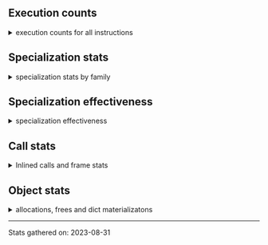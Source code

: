 ## Execution counts

<details>
<summary> execution counts for all instructions </summary>

|Name | Base Count | Head Count | Change | 
|---|---:|---:|---:|
| UNPACK_SEQUENCE_TWO_TUPLE | 4,800 | 934,738,087 | 19473610.1% |
| STORE_ATTR_INSTANCE_VALUE | 1,540 | 2,298,840 | 149175.3% |
| SET_ADD | 7,187,445 | 8,015,665,196 | 111423.2% |
| <183> | 216,643 | 238,538,020 | 110006.5% |
| KW_NAMES | 66,360 | 53,543,251 | 80586.0% |
| RESUME_QUICK | 7,376,675 | 4,136,025,206 | 55969.0% |
| DICT_UPDATE | 8,496,948 | 1,356,177,260 | 15860.8% |
| POP_JUMP_BACKWARD_IF_FALSE | 65,763,173 | 9,846,966,555 | 14873.4% |
| FORMAT_VALUE | 2,272,920 | 118,336,672 | 5106.4% |
| PRECALL_PYFUNC | 843,672,269 | 28,324,718,401 | 3257.3% |
| PRECALL_NO_KW_TYPE_1 | 347,158,660 | 9,779,739,380 | 2717.1% |
| DELETE_DEREF | 48,208,746 | 1,345,091,505 | 2690.1% |
| STORE_SUBSCR_LIST_INT | 3,234,120 | 83,758,505 | 2489.8% |
| BUILD_SLICE | 56,811,276 | 1,334,099,228 | 2248.3% |
| POP_JUMP_FORWARD_IF_NOT_NONE | 54,168,436 | 1,037,629,643 | 1815.6% |
| UNPACK_SEQUENCE_ADAPTIVE | 136,375,440 | 2,526,071,985 | 1752.3% |
| LOAD_FAST__LOAD_FAST | 1,081,128,620 | 8,322,301,676 | 669.8% |
| LOAD_DEREF | 22,351,922 | 143,388,574 | 541.5% |
| STORE_SUBSCR_ADAPTIVE | 112,732,225 | 490,644,433 | 335.2% |
| <184> | 140,234,020 | 523,631,653 | 273.4% |
| LIST_EXTEND | 430,135,315 | 1,467,406,791 | 241.2% |
| DICT_MERGE | 2,897,103 | 8,497,555 | 193.3% |
| COPY_FREE_VARS | 0 | 7,376,958 | 100.0% |
| GET_AWAITABLE | 0 | 3,833,125,749 | 100.0% |
| STORE_ATTR_SLOT | 41,400,844 | 0 | -100.0% |
| MATCH_CLASS | 2,886,404,091 | 1,560 | -100.0% |
| MAP_ADD | 8,011,481,991 | 2,580 | -100.0% |
| RAISE_VARARGS | 121,002,950 | 0 | -100.0% |
| LOAD_CLASSDEREF | 2,580 | 0 | -100.0% |
| STORE_ATTR_WITH_HINT | 0 | 8,462,326,021 | 100.0% |
| <187> | 693,194,603 | 0 | -100.0% |
| CALL | 83,758,547 | 66,360 | -99.9% |
| UNPACK_SEQUENCE_TUPLE | 6,152,700 | 4,800 | -99.9% |
| <181> | 933,971,426 | 567,000 | -99.9% |
| SET_UPDATE | 1,467,157,188 | 2,897,242 | -99.8% |
| EXTENDED_ARG | 28,055,631,317 | 52,314,641 | -99.8% |
| UNPACK_SEQUENCE_LIST | 1,542,568,822 | 6,152,700 | -99.6% |
| STORE_SUBSCR_DICT | 302,370,867 | 3,234,120 | -98.9% |
| POP_JUMP_BACKWARD_IF_TRUE | 9,828,887,839 | 136,653,375 | -98.6% |
| MAKE_FUNCTION | 3,780,219,843 | 56,935,998 | -98.5% |
| LOAD_METHOD | 8,433,067,852 | 298,744,702 | -96.5% |
| LOAD_CLOSURE | 339,021,030 | 22,351,920 | -93.4% |
| STORE_FAST__STORE_FAST | 1,341,729,511 | 112,732,185 | -91.6% |
| CALL_FUNCTION_EX | 9,591,994,306 | 844,342,021 | -91.2% |
| POP_JUMP_FORWARD_IF_NONE | 1,034,493,162 | 121,003,244 | -88.3% |
| LIST_APPEND | 52,039,705 | 7,304,378 | -86.0% |
| LOAD_FAST | 214,751,881 | 391,025,369 | 82.1% |
| MAKE_CELL | 1,888,954,400 | 340,023,755 | -82.0% |
| MATCH_KEYS | 15,170,581 | 27,170,464 | 79.1% |
| JUMP_BACKWARD | 1,345,055,842 | 347,159,553 | -74.2% |
| STORE_DEREF | 142,747,036 | 48,573,477 | -66.0% |
| PRECALL_NO_KW_TUPLE_1 | 146,623,156 | 54,353,881 | -62.9% |
| <182> | 567,000 | 216,652 | -61.8% |
| BUILD_STRING | 92,679,913 | 41,400,844 | -55.3% |
| <186> | 605,126,068 | 881,756,635 | 45.7% |
| STORE_FAST__LOAD_FAST | 298,447,212 | 431,335,938 | 44.5% |
| <185> | 425,278,983 | 605,541,696 | 42.4% |
| JUMP_BACKWARD_NO_INTERRUPT | 1,332,878,461 | 1,892,239,159 | 42.0% |
| RESUME | 4,133,644,134 | 2,890,909,084 | -30.1% |
| POP_JUMP_BACKWARD_IF_NONE | 50,964,998 | 65,766,810 | 29.0% |
| BUILD_CONST_KEY_MAP | 117,697,495 | 92,684,873 | -21.3% |
| DELETE_FAST | 173,146,668 | 146,908,732 | -15.2% |
| POP_JUMP_FORWARD_IF_TRUE | 89,950,470 | 102,215,098 | 13.6% |
| PRECALL_NO_KW_METHOD_DESCRIPTOR_O | 308,256,302 | 348,525,595 | 13.1% |
| LOAD_METHOD_CLASS | 178,900,181 | 191,002,775 | 6.8% |
| BINARY_SUBSCR | 194,312,032 | 206,312,057 | 6.2% |
| LOAD_METHOD_WITH_VALUES | 10,798,439 | 11,436,128 | 5.9% |
| LOAD_GLOBAL_ADAPTIVE | 238,827,636 | 250,829,031 | 5.0% |
| POP_JUMP_BACKWARD_IF_NOT_NONE | 53,539,018 | 50,965,042 | -4.8% |
| PUSH_NULL | 5,007,821 | 5,244,193 | 4.7% |
| PRECALL | 4,982,033,929 | 5,189,452,502 | 4.2% |
| DELETE_SUBSCR | 376,309,323 | 388,424,218 | 3.2% |
| LOAD_CONST__LOAD_FAST | 2,354,690,305 | 2,395,072,284 | 1.7% |
| BINARY_SUBSCR_TUPLE_INT | 816 | 828 | 1.5% |
| STORE_ATTR_ADAPTIVE | 1,560 | 1,540 | -1.3% |
| EXTENDED_ARG_QUICK | 1,208,912,758 | 1,222,132,174 | 1.1% |
| LOAD_METHOD_NO_DICT | 226,275,554 | 228,314,177 | 0.9% |
| RETURN_VALUE | 68,454,000 | 68,821,279 | 0.5% |
| DELETE_ATTR | 170,096,751 | 170,932,932 | 0.5% |
| COMPARE_OP_ADAPTIVE | 66,742,540 | 67,108,179 | 0.5% |
| SEND | 3,211,113,160 | 3,225,247,790 | 0.4% |
| BUILD_SET | 252,623,455 | 253,287,916 | 0.3% |
| PRECALL_BUILTIN_FAST_WITH_KEYWORDS | 839,579,406 | 842,249,416 | 0.3% |
| PRINT_EXPR | 63,743,223 | 63,932,572 | 0.3% |
| GET_YIELD_FROM_ITER | 300,552,456 | 301,105,206 | 0.2% |
| PRECALL_NO_KW_ISINSTANCE | 126,352,589 | 126,631,220 | 0.2% |
| IS_OP | 482,420,271 | 483,185,685 | 0.2% |
| STORE_SUBSCR | 112,044,550 | 112,230,464 | 0.2% |
| RETURN_GENERATOR | 892,535,562 | 894,650,642 | 0.2% |
| <249> | 7,413 | 7,401 | -0.2% |
| END_ASYNC_FOR | 198,501,434 | 198,965,079 | 0.2% |
| PRECALL_BOUND_METHOD | 58,365,513 | 58,457,151 | 0.2% |
| POP_EXCEPT | 339,779,686 | 340,430,852 | 0.2% |
| PRECALL_BUILTIN_CLASS | 137,883 | 138,122 | 0.2% |
| LOAD_GLOBAL_BUILTIN | 3,006,623,302 | 3,011,397,822 | 0.2% |
| GET_AITER | 836,827,139 | 837,819,582 | 0.1% |
| SWAP | 1,506,640,611 | 1,507,611,224 | 0.1% |
| LOAD_ATTR_SLOT | 1,495,150,823 | 1,497,280,193 | 0.1% |
| YIELD_VALUE | 813,747,061 | 814,204,950 | 0.1% |
| MATCH_MAPPING | 593,547,580 | 594,194,773 | 0.1% |
| STORE_ATTR | 2,831,896,355 | 2,835,723,511 | 0.1% |
| LOAD_METHOD_MODULE | 3,235,546,125 | 3,237,268,646 | 0.1% |
| STORE_GLOBAL | 145,297,036 | 145,476,257 | 0.1% |
| LOAD_ASSERTION_ERROR | 692,314,757 | 692,940,975 | 0.1% |
| IMPORT_STAR | 932,850,412 | 933,443,884 | 0.1% |
| STORE_NAME | 233,110,379 | 233,398,370 | 0.1% |
| PRECALL_NO_KW_STR_1 | 1,949,656 | 1,952,309 | 0.1% |
| BUILD_LIST | 1,077,600,555 | 1,078,779,645 | 0.1% |
| COPY | 1,987,276 | 1,989,929 | 0.1% |
| <250> | 9,993 | 9,981 | -0.1% |
| ASYNC_GEN_WRAP | 345,561,767 | 345,758,341 | 0.1% |
| STORE_FAST | 422,858,934 | 423,367,523 | 0.1% |
| LOAD_FAST__LOAD_CONST | 17,038,209 | 17,046,746 | 0.1% |
| LOAD_METHOD_ADAPTIVE | 205,288,160 | 205,439,789 | 0.1% |
| <244> | 8,433 | 8,421 | -0.1% |
| LOAD_ATTR_WITH_HINT | 17,038,206 | 17,046,740 | 0.1% |
| PRECALL_NO_KW_LIST_APPEND | 82,975,594 | 83,058,112 | 0.1% |
| FOR_ITER | 22,381,162 | 22,405,901 | 0.1% |
| LOAD_GLOBAL | 1,237,978,633 | 1,239,611,141 | 0.1% |
| BINARY_SUBSCR_LIST_INT | 16,570,993 | 16,579,160 | 0.0% |
| BINARY_OP_SUBTRACT_INT | 1,239,935,060 | 1,239,946,580 | 0.0% |
| BINARY_OP_MULTIPLY_FLOAT | 266,392,201 | 266,392,404 | 0.0% |
| BINARY_OP_ADD_UNICODE | 5,923,720 | 5,924,440 | 0.0% |
| BUILD_TUPLE | 103,736,229 | 103,739,122 | 0.0% |
| DELETE_GLOBAL | 111,071,061 | 111,072,544 | 0.0% |
| JUMP_IF_FALSE_OR_POP | 52,006 | 52,005 | -0.0% |
| UNPACK_SEQUENCE | 37,656,103 | 37,659,140 | 0.0% |
| <240> | 14,576,040 | 14,576,040 | 0.0% |
| LOAD_NAME | 1,982,607,315 | 1,982,976,296 | 0.0% |
| PRECALL_NO_KW_LEN | 76,635,101 | 76,665,012 | 0.0% |
| COMPARE_OP_FLOAT_JUMP | 117,344,001 | 117,347,685 | 0.0% |
| RERAISE | 85,014,383 | 85,014,529 | 0.0% |
| PRECALL_ADAPTIVE | 121,275,060 | 121,275,060 | 0.0% |
| BINARY_OP_ADD_FLOAT | 2,226,180,676 | 2,226,210,595 | 0.0% |
| COMPARE_OP_STR_JUMP | 6,000,000 | 6,000,000 | 0.0% |
| CHECK_EG_MATCH | 2,580 | 2,580 | 0.0% |
| PRECALL_NO_KW_BUILTIN_FAST | 59,065,737 | 59,067,967 | 0.0% |
| PREP_RERAISE_STAR | 239,513,280 | 239,604,822 | 0.0% |
| PRECALL_NO_KW_METHOD_DESCRIPTOR_FAST | 154,053,480 | 154,056,702 | 0.0% |
| BINARY_OP_ADAPTIVE | 391,057,790 | 391,149,523 | 0.0% |
| CONTAINS_OP | 422,646,243 | 422,542,563 | -0.0% |
| CALL_ADAPTIVE | 127,968,476 | 127,971,249 | 0.0% |
| LOAD_METHOD_WITH_DICT | 67,240,998 | 67,241,057 | 0.0% |
| BEFORE_ASYNC_WITH | 117,671,986 | 117,671,985 | -0.0% |
| GET_ITER | 4,635,116 | 4,635,006 | -0.0% |
| POP_TOP | 8,160 | 8,160 | 0.0% |
| CALL_PY_WITH_DEFAULTS | 56,700,558 | 56,701,177 | 0.0% |
| GET_LEN | 100,136,760 | 100,136,760 | 0.0% |
| PRECALL_METHOD_DESCRIPTOR_FAST_WITH_KEYWORDS | 158,212,073 | 158,212,140 | 0.0% |
| LOAD_CONST | 1,590,518,406 | 1,590,663,934 | 0.0% |
| SETUP_ANNOTATIONS | 785,524,122 | 785,536,642 | 0.0% |
| BINARY_OP_SUBTRACT_FLOAT | 146,427,630 | 146,427,584 | -0.0% |
| DELETE_NAME | 227,960,424 | 228,062,539 | 0.0% |
| UNARY_NEGATIVE | 248,173,137 | 248,174,667 | 0.0% |
| <252> | 540 | 540 | 0.0% |
| <241> | 5,400 | 5,400 | 0.0% |
| LOAD_ATTR | 1,200 | 1,200 | 0.0% |
| POP_JUMP_FORWARD_IF_FALSE | 293,110,171 | 293,183,832 | 0.0% |
| UNARY_NOT | 1,111,291,969 | 1,111,325,348 | 0.0% |
| BEFORE_WITH | 316,197,633 | 316,199,451 | 0.0% |
| LIST_TO_TUPLE | 87,705,086 | 87,706,099 | 0.0% |
| COMPARE_OP | 626,220 | 625,986 | -0.0% |
| JUMP_FORWARD | 16,242,353 | 16,248,161 | 0.0% |
| UNPACK_EX | 336,056,426 | 335,949,849 | -0.0% |
| NOP | 270,288,430 | 270,380,187 | 0.0% |
| UNARY_POSITIVE | 500,784,426 | 500,867,131 | 0.0% |
| BINARY_OP_ADD_INT | 68,047,061 | 68,048,024 | 0.0% |
| BINARY_SUBSCR_DICT | 188,459,103 | 188,461,974 | 0.0% |
| GET_ANEXT | 1,062,959,214 | 1,062,984,712 | 0.0% |
| UNARY_INVERT | 880,646,709 | 880,827,254 | 0.0% |
| CHECK_EXC_MATCH | 1,320 | 1,320 | 0.0% |
| LOAD_BUILD_CLASS | 1,918,504 | 1,918,509 | 0.0% |
| JUMP_BACKWARD_QUICK | 94,848,058 | 94,850,546 | 0.0% |
| BINARY_OP | 444,703,415 | 444,526,811 | -0.0% |
| CALL_PY_EXACT_ARGS | 6,000,000 | 6,000,000 | 0.0% |
| <253> | 240 | 240 | 0.0% |
| PRECALL_NO_KW_BUILTIN_O | 138,602,967 | 138,652,121 | 0.0% |
| LOAD_GLOBAL_MODULE | 302,188,686 | 302,186,915 | -0.0% |
| BINARY_OP_INPLACE_ADD_UNICODE | 827,748,670 | 827,760,273 | 0.0% |
| COMPARE_OP_INT_JUMP | 2,220 | 2,220 | 0.0% |
| <237> | 14,583,120 | 14,583,120 | 0.0% |
| BUILD_MAP | 8,520,642 | 8,524,284 | 0.0% |
| BINARY_OP_MULTIPLY_INT | 622,371,263 | 622,386,496 | 0.0% |
| <251> | 14,599,620 | 14,599,620 | 0.0% |
| <248> | 300 | 300 | 0.0% |


</details>

## Specialization stats

<details>
<summary> specialization stats by family </summary>

### UNARY_NEGATIVE

<details>
<summary> specialization stats for UNARY_NEGATIVE family </summary>

|Kind | Base Count | Base Ratio | Head Count | Head Ratio | 
|---|---|---|---|---|


</details>

### UNARY_NOT

<details>
<summary> specialization stats for UNARY_NOT family </summary>

|Kind | Base Count | Base Ratio | Head Count | Head Ratio | 
|---|---|---|---|---|
| specialization.deferred |   1111003009 | 26.5% |   1111036384 | 26.5% |
| specialization.deopt |        68538 | 0.0% |        68592 | 0.0% |
|          hit |   3074204210 | 73.4% |   3074412150 | 73.4% |
|         miss |      3635555 | 0.1% |      3637738 | 0.1% |

#### Specialization attempts

| | Base Count | Base Ratio | Head Count | Head Ratio | 
|---|---:|---:|---:|---:|
| Success | 70,634 | 19.8% | 70,693 | 19.8% |
| Failure | 286,864 | 80.2% | 286,863 | 80.2% |

|Failure kind | Base Count | Base Ratio | Head Count | Head Ratio | 
|---|---:|---:|---:|---:|
| kind 9 | 112,980 | 39.4% | 112,980 | 39.4% |
| other | 77,499 | 27.0% | 77,500 | 27.0% |
| out of range | 40,682 | 14.2% | 40,683 | 14.2% |
| kind 15 | 25,743 | 9.0% | 25,740 | 9.0% |
| kind 11 | 25,520 | 8.9% | 25,520 | 8.9% |
| kind 17 | 2,920 | 1.0% | 2,920 | 1.0% |
| code complex parameters | 1,420 | 0.5% | 1,420 | 0.5% |
| kind 16 | 40 | 0.0% | 40 | 0.0% |
| kind 12 | 40 | 0.0% | 40 | 0.0% |
| kind 14 | 20 | 0.0% | 20 | 0.0% |


</details>

### BEFORE_ASYNC_WITH

<details>
<summary> specialization stats for BEFORE_ASYNC_WITH family </summary>

|Kind | Base Count | Base Ratio | Head Count | Head Ratio | 
|---|---|---|---|---|


</details>

### BEFORE_WITH

<details>
<summary> specialization stats for BEFORE_WITH family </summary>

|Kind | Base Count | Base Ratio | Head Count | Head Ratio | 
|---|---|---|---|---|
| specialization.deferred |    316112120 | 38.7% |    316113944 | 38.7% |
| specialization.deopt |           40 | 0.0% |           40 | 0.0% |
|          hit |    500687900 | 61.3% |    501149774 | 61.3% |
|         miss |         2220 | 0.0% |         2220 | 0.0% |

#### Specialization attempts

| | Base Count | Base Ratio | Head Count | Head Ratio | 
|---|---:|---:|---:|---:|
| Success | 1,753 | 2.0% | 1,746 | 2.0% |
| Failure | 83,800 | 98.0% | 83,801 | 98.0% |

|Failure kind | Base Count | Base Ratio | Head Count | Head Ratio | 
|---|---:|---:|---:|---:|
| kind 9 | 45,640 | 54.5% | 45,640 | 54.5% |
| kind 22 | 17,960 | 21.4% | 17,960 | 21.4% |
| kind 20 | 13,820 | 16.5% | 13,821 | 16.5% |
| kind 18 | 5,200 | 6.2% | 5,200 | 6.2% |
| out of range | 1,020 | 1.2% | 1,020 | 1.2% |
| other | 120 | 0.1% | 120 | 0.1% |
| kind 11 | 40 | 0.0% | 40 | 0.0% |


</details>

### LOAD_METHOD_ADAPTIVE

<details>
<summary> specialization stats for LOAD_METHOD_ADAPTIVE family </summary>

|Kind | Base Count | Base Ratio | Head Count | Head Ratio | 
|---|---|---|---|---|
| specialization.deferred |    204890096 | 4.7% |    205041717 | 4.6% |
| specialization.deopt |      1599019 | 0.0% |      1805608 | 0.0% |
|          hit |   4111536768 | 93.4% |   4128752292 | 93.2% |
|         miss |     84779963 | 1.9% |     95729045 | 2.2% |

#### Specialization attempts

| | Base Count | Base Ratio | Head Count | Head Ratio | 
|---|---:|---:|---:|---:|
| Success | 1,613,077 | 80.8% | 1,819,703 | 82.6% |
| Failure | 384,006 | 19.2% | 383,977 | 17.4% |

|Failure kind | Base Count | Base Ratio | Head Count | Head Ratio | 
|---|---:|---:|---:|---:|
| kind 15 | 135,740 | 35.3% | 135,740 | 35.4% |
| other | 125,980 | 32.8% | 125,980 | 32.8% |
| kind 18 | 75,340 | 19.6% | 75,340 | 19.6% |
| kind 11 | 16,912 | 4.4% | 16,913 | 4.4% |
| kind 10 | 10,791 | 2.8% | 10,767 | 2.8% |
| kind 17 | 7,220 | 1.9% | 7,220 | 1.9% |
| kind 16 | 6,043 | 1.6% | 6,040 | 1.6% |
| kind 13 | 4,600 | 1.2% | 4,597 | 1.2% |
| kind 12 | 980 | 0.3% | 980 | 0.3% |
| kind 9 | 320 | 0.1% | 320 | 0.1% |
| kind 14 | 80 | 0.0% | 80 | 0.0% |


</details>

### PRECALL_BUILTIN_FAST_WITH_KEYWORDS

<details>
<summary> specialization stats for PRECALL_BUILTIN_FAST_WITH_KEYWORDS family </summary>

|Kind | Base Count | Base Ratio | Head Count | Head Ratio | 
|---|---|---|---|---|
| specialization.deferred |    838465096 | 15.5% |    841134532 | 15.6% |
| specialization.deopt |       712840 | 0.0% |       712840 | 0.0% |
|          hit |   4518639996 | 83.7% |   4518949616 | 83.7% |
|         miss |     37782978 | 0.7% |     37782961 | 0.7% |

#### Specialization attempts

| | Base Count | Base Ratio | Head Count | Head Ratio | 
|---|---:|---:|---:|---:|
| Success | 716,919 | 39.2% | 716,919 | 39.2% |
| Failure | 1,110,231 | 60.8% | 1,110,805 | 60.8% |

|Failure kind | Base Count | Base Ratio | Head Count | Head Ratio | 
|---|---:|---:|---:|---:|
| kind 23 | 579,020 | 52.2% | 579,020 | 52.1% |
| kind 17 | 171,555 | 15.5% | 171,568 | 15.4% |
| kind 9 | 151,880 | 13.7% | 151,880 | 13.7% |
| kind 14 | 32,920 | 3.0% | 32,920 | 3.0% |
| kind 21 | 32,006 | 2.9% | 32,026 | 2.9% |
| kind 12 | 31,942 | 2.9% | 32,259 | 2.9% |
| kind 10 | 27,100 | 2.4% | 27,100 | 2.4% |
| kind 15 | 18,760 | 1.7% | 18,760 | 1.7% |
| kind 22 | 16,634 | 1.5% | 16,637 | 1.5% |
| kind 25 | 14,860 | 1.3% | 14,861 | 1.3% |
| kind 28 | 10,500 | 0.9% | 10,500 | 0.9% |
| kind 26 | 6,786 | 0.6% | 6,781 | 0.6% |
| kind 24 | 5,520 | 0.5% | 5,520 | 0.5% |
| kind 19 | 3,868 | 0.3% | 4,089 | 0.4% |
| kind 20 | 3,700 | 0.3% | 3,702 | 0.3% |
| kind 27 | 1,200 | 0.1% | 1,202 | 0.1% |
| kind 18 | 1,060 | 0.1% | 1,060 | 0.1% |
| kind 13 | 860 | 0.1% | 860 | 0.1% |
| kind 11 | 60 | 0.0% | 60 | 0.0% |


</details>

### RETURN_GENERATOR

<details>
<summary> specialization stats for RETURN_GENERATOR family </summary>

|Kind | Base Count | Base Ratio | Head Count | Head Ratio | 
|---|---|---|---|---|
| specialization.deferred |    892092313 | 10.1% |    894206745 | 10.1% |
| specialization.deopt |      2800173 | 0.0% |      2803284 | 0.0% |
|          hit |   7801810898 | 88.2% |   7809394151 | 88.2% |
|         miss |    148530920 | 1.7% |    148700452 | 1.7% |

#### Specialization attempts

| | Base Count | Base Ratio | Head Count | Head Ratio | 
|---|---:|---:|---:|---:|
| Success | 2,847,311 | 87.8% | 2,850,444 | 87.8% |
| Failure | 396,111 | 12.2% | 396,737 | 12.2% |

|Failure kind | Base Count | Base Ratio | Head Count | Head Ratio | 
|---|---:|---:|---:|---:|
| kind 19 | 66,305 | 16.7% | 66,304 | 16.7% |
| code complex parameters | 56,577 | 14.3% | 56,600 | 14.3% |
| kind 27 | 56,125 | 14.2% | 56,138 | 14.1% |
| no dict | 51,380 | 13.0% | 51,380 | 13.0% |
| kind 25 | 29,370 | 7.4% | 29,457 | 7.4% |
| kind 14 | 24,772 | 6.3% | 24,913 | 6.3% |
| kind 17 | 22,428 | 5.7% | 22,391 | 5.6% |
| kind 15 | 22,385 | 5.7% | 22,575 | 5.7% |
| other | 11,482 | 2.9% | 11,437 | 2.9% |
| kind 21 | 10,420 | 2.6% | 10,420 | 2.6% |
| kind 26 | 8,636 | 2.2% | 8,745 | 2.2% |
| kind 30 | 8,400 | 2.1% | 8,420 | 2.1% |
| kind 18 | 7,305 | 1.8% | 7,335 | 1.8% |
| wrong number arguments | 4,420 | 1.1% | 4,460 | 1.1% |
| kind 12 | 3,600 | 0.9% | 3,600 | 0.9% |
| kind 23 | 3,365 | 0.8% | 3,367 | 0.8% |
| kind 13 | 3,287 | 0.8% | 3,375 | 0.9% |
| kind 28 | 2,484 | 0.6% | 2,456 | 0.6% |
| kind 29 | 2,370 | 0.6% | 2,364 | 0.6% |
| kind 24 | 1,000 | 0.3% | 1,000 | 0.3% |


</details>

### STORE_GLOBAL

<details>
<summary> specialization stats for STORE_GLOBAL family </summary>

|Kind | Base Count | Base Ratio | Head Count | Head Ratio | 
|---|---|---|---|---|
| specialization.deferred |    145178588 | 4.3% |    145356711 | 4.3% |
| specialization.deopt |        26589 | 0.0% |        26940 | 0.0% |
|          hit |   3206820020 | 95.6% |   3207918784 | 95.6% |
|         miss |      1410058 | 0.0% |      1428918 | 0.0% |

#### Specialization attempts

| | Base Count | Base Ratio | Head Count | Head Ratio | 
|---|---:|---:|---:|---:|
| Success | 30,610 | 21.1% | 30,965 | 21.1% |
| Failure | 114,427 | 78.9% | 115,521 | 78.9% |

|Failure kind | Base Count | Base Ratio | Head Count | Head Ratio | 
|---|---:|---:|---:|---:|
| kind 14 | 52,137 | 45.6% | 53,189 | 46.0% |
| kind 12 | 23,796 | 20.8% | 23,825 | 20.6% |
| kind 20 | 13,270 | 11.6% | 13,274 | 11.5% |
| kind 21 | 9,287 | 8.1% | 9,293 | 8.0% |
| kind 18 | 6,620 | 5.8% | 6,620 | 5.7% |
| other | 3,000 | 2.6% | 3,000 | 2.6% |
| kind 19 | 2,357 | 2.1% | 2,360 | 2.0% |
| kind 16 | 1,680 | 1.5% | 1,680 | 1.5% |
| kind 17 | 1,020 | 0.9% | 1,020 | 0.9% |
| kind 15 | 800 | 0.7% | 800 | 0.7% |
| kind 22 | 320 | 0.3% | 320 | 0.3% |
| kind 13 | 140 | 0.1% | 140 | 0.1% |


</details>

### POP_JUMP_FORWARD_IF_FALSE

<details>
<summary> specialization stats for POP_JUMP_FORWARD_IF_FALSE family </summary>

|Kind | Base Count | Base Ratio | Head Count | Head Ratio | 
|---|---|---|---|---|
| specialization.deferred |    293012439 | 11.6% |    293086071 | 11.5% |
| specialization.deopt |      2480412 | 0.1% |      2480423 | 0.1% |
|          hit |   2101533088 | 83.2% |   2116091297 | 83.3% |
|         miss |    131462529 | 5.2% |    131463190 | 5.2% |

#### Specialization attempts

| | Base Count | Base Ratio | Head Count | Head Ratio | 
|---|---:|---:|---:|---:|
| Success | 2,481,476 | 96.3% | 2,481,499 | 96.2% |
| Failure | 96,668 | 3.7% | 96,685 | 3.8% |

|Failure kind | Base Count | Base Ratio | Head Count | Head Ratio | 
|---|---:|---:|---:|---:|
| kind 23 | 23,020 | 23.8% | 23,020 | 23.8% |
| kind 21 | 20,435 | 21.1% | 20,435 | 21.1% |
| kind 26 | 15,120 | 15.6% | 15,120 | 15.6% |
| kind 15 | 13,213 | 13.7% | 13,226 | 13.7% |
| other | 7,660 | 7.9% | 7,660 | 7.9% |
| kind 22 | 3,820 | 4.0% | 3,820 | 4.0% |
| kind 27 | 3,641 | 3.8% | 3,644 | 3.8% |
| kind 25 | 3,400 | 3.5% | 3,400 | 3.5% |
| kind 29 | 2,680 | 2.8% | 2,680 | 2.8% |
| kind 20 | 2,060 | 2.1% | 2,060 | 2.1% |
| kind 19 | 820 | 0.8% | 820 | 0.8% |
| kind 24 | 600 | 0.6% | 600 | 0.6% |
| kind 28 | 120 | 0.1% | 120 | 0.1% |
| kind 17 | 79 | 0.1% | 80 | 0.1% |


</details>

### SEND

<details>
<summary> specialization stats for SEND family </summary>

|Kind | Base Count | Base Ratio | Head Count | Head Ratio | 
|---|---|---|---|---|


</details>

### POP_JUMP_FORWARD_IF_NONE

<details>
<summary> specialization stats for POP_JUMP_FORWARD_IF_NONE family </summary>

|Kind | Base Count | Base Ratio | Head Count | Head Ratio | 
|---|---|---|---|---|
| specialization.deferred |   1033972470 | 9.9% |  |  |
| specialization.deopt |     10307943 | 0.1% |  |  |
|          hit |   8877937537 | 84.9% |  |  |
|         miss |    546472629 | 5.2% |      1369340 | 1.1% |

#### Specialization attempts

| | Base Count | Base Ratio | Head Count | Head Ratio | 
|---|---:|---:|---:|---:|
| Success | 10,379,615 | 95.9% |  |  |
| Failure | 449,020 | 4.1% |  |  |

|Failure kind | Base Count | Base Ratio | Head Count | Head Ratio | 
|---|---:|---:|---:|---:|
| kind 25 | 147,842 | 32.9% |  |  |
| kind 27 | 102,000 | 22.7% |  |  |
| kind 12 | 60,597 | 13.5% |  |  |
| kind 18 | 59,157 | 13.2% |  |  |
| kind 21 | 40,428 | 9.0% |  |  |
| kind 15 | 7,727 | 1.7% |  |  |
| kind 23 | 7,260 | 1.6% |  |  |
| kind 32 | 6,280 | 1.4% |  |  |
| overridden | 5,200 | 1.2% |  |  |
| kind 10 | 4,480 | 1.0% |  |  |
| kind 13 | 2,861 | 0.6% |  |  |
| kind 29 | 1,740 | 0.4% |  |  |
| kind 31 | 1,648 | 0.4% |  |  |
| kind 20 | 1,340 | 0.3% |  |  |
| kind 22 | 440 | 0.1% |  |  |
| kind 14 | 20 | 0.0% |  |  |


</details>

### RESUME_QUICK

<details>
<summary> specialization stats for RESUME_QUICK family </summary>

|Kind | Base Count | Base Ratio | Head Count | Head Ratio | 
|---|---|---|---|---|
| specialization.deferred |      7322450 | 0.1% |  |  |
| specialization.deopt |          426 | 0.0% |  |  |
|          hit |   7020024379 | 99.9% |  |  |
|         miss |        23846 | 0.0% |        13008 | 0.0% |

#### Specialization attempts

| | Base Count | Base Ratio | Head Count | Head Ratio | 
|---|---:|---:|---:|---:|
| Success | 54,651 | 100.0% |  |  |
| Failure | 0 | 0.0% |  |  |

|Failure kind | Base Count | Base Ratio | Head Count | Head Ratio | 
|---|---:|---:|---:|---:|


</details>

### STORE_ATTR_INSTANCE_VALUE

<details>
<summary> specialization stats for STORE_ATTR_INSTANCE_VALUE family </summary>

|Kind | Base Count | Base Ratio | Head Count | Head Ratio | 
|---|---|---|---|---|
|          hit |    119970415 | 100.0% |  |  |

#### Specialization attempts

| | Base Count | Base Ratio | Head Count | Head Ratio | 
|---|---:|---:|---:|---:|
| Success | 1,540 | 100.0% |  |  |
| Failure | 0 | 0.0% |  |  |

|Failure kind | Base Count | Base Ratio | Head Count | Head Ratio | 
|---|---:|---:|---:|---:|


</details>

### STORE_SUBSCR_ADAPTIVE

<details>
<summary> specialization stats for STORE_SUBSCR_ADAPTIVE family </summary>

|Kind | Base Count | Base Ratio | Head Count | Head Ratio | 
|---|---|---|---|---|
| specialization.deferred |    112702738 | 27.2% |  |  |
|          hit |    302370687 | 72.8% |  |  |
|         miss |          180 | 0.0% |          180 | 0.0% |

#### Specialization attempts

| | Base Count | Base Ratio | Head Count | Head Ratio | 
|---|---:|---:|---:|---:|
| Success | 604 | 2.0% |  |  |
| Failure | 28,883 | 98.0% |  |  |

|Failure kind | Base Count | Base Ratio | Head Count | Head Ratio | 
|---|---:|---:|---:|---:|
| kind 30 | 24,440 | 84.6% |  |  |
| other | 4,363 | 15.1% |  |  |
| kind 20 | 40 | 0.1% |  |  |
| kind 13 | 40 | 0.1% |  |  |


</details>

### POP_JUMP_BACKWARD_IF_NOT_NONE

<details>
<summary> specialization stats for POP_JUMP_BACKWARD_IF_NOT_NONE family </summary>

|Kind | Base Count | Base Ratio | Head Count | Head Ratio | 
|---|---|---|---|---|
| specialization.deferred |     53477902 | 2.7% |  |  |
| specialization.deopt |      3549429 | 0.2% |  |  |
|          hit |   1762618625 | 87.9% |  |  |
|         miss |    188132726 | 9.4% |        68743 | 0.1% |

#### Specialization attempts

| | Base Count | Base Ratio | Head Count | Head Ratio | 
|---|---:|---:|---:|---:|
| Success | 3,571,823 | 98.9% |  |  |
| Failure | 38,722 | 1.1% |  |  |

|Failure kind | Base Count | Base Ratio | Head Count | Head Ratio | 
|---|---:|---:|---:|---:|
| kind 31 | 17,260 | 44.6% |  |  |
| kind 30 | 10,740 | 27.7% |  |  |
| kind 9 | 5,020 | 13.0% |  |  |
| kind 14 | 1,220 | 3.2% |  |  |
| kind 29 | 1,160 | 3.0% |  |  |
| kind 15 | 920 | 2.4% |  |  |
| overridden | 860 | 2.2% |  |  |
| no dict | 860 | 2.2% |  |  |
| kind 18 | 382 | 1.0% |  |  |
| kind 12 | 300 | 0.8% |  |  |


</details>

### <183>

<details>
<summary> specialization stats for <183> family </summary>

|Kind | Base Count | Base Ratio | Head Count | Head Ratio | 
|---|---|---|---|---|
| specialization.deferred |       213973 | 0.0% |  |  |
| specialization.deopt |        48080 | 0.0% |  |  |
|          hit |   1168091371 | 99.8% |  |  |
|         miss |      2547700 | 0.2% |      1273580 | 0.5% |

#### Specialization attempts

| | Base Count | Base Ratio | Head Count | Head Ratio | 
|---|---:|---:|---:|---:|
| Success | 50,290 | 99.1% |  |  |
| Failure | 460 | 0.9% |  |  |

|Failure kind | Base Count | Base Ratio | Head Count | Head Ratio | 
|---|---:|---:|---:|---:|
| kind 9 | 200 | 43.5% |  |  |
| kind 10 | 180 | 39.1% |  |  |
| other | 80 | 17.4% |  |  |


</details>


</details>

## Specialization effectiveness

<details>
<summary> specialization effectiveness </summary>

|Instructions | Base Count | Base Ratio | Head Count | Head Ratio | 
|---|---:|---:|---:|---:|
| Basic | 119,278,585,503 | 80.1% | 77,553,840,926 | 48.8% |
| Not specialized | 8,681,914,616 | 5.8% | 8,708,112,943 | 5.5% |
| Specialized | 21,024,371,604 | 14.1% | 72,545,168,928 | 45.7% |


</details>

## Call stats

<details>
<summary> Inlined calls and frame stats </summary>

| | Base Count | Base Ratio | Head Count | Head Ratio | 
|---|---:|---:|---:|---:|
| Frames pushed | 4,376,564,526 | 83.5% | 4,395,786,600 | 80.5% |
| Calls to Python functions inlined | 4,024,359,730 | 76.8% | 4,230,560,049 | 77.5% |
| Calls to PyEval_EvalDefault | 1,217,484,435 | 23.2% | 1,230,703,978 | 22.5% |
| Calls via PyEval_EvalFrame (total) | 1,217,484,435 | 23.2% | 1,230,703,978 | 22.5% |
| Calls via PyEval_EvalFrame (vector) | 677,782,817 | 12.9% | 690,977,133 | 12.7% |
| Calls via PyEval_EvalFrame (function vectorcall) | 677,777,717 | 12.9% | 690,972,033 | 12.7% |
| Calls via PyEval_EvalFrame (generator) | 539,701,618 | 10.3% | 539,726,845 | 9.9% |
| Calls via PyEval_EvalFrame (slot) | 191,515,304 | 3.7% | 191,547,000 | 3.5% |
| Calls via PyEval_EvalFrame (api) | 115,642,206 | 2.2% | 127,841,246 | 2.3% |
| Calls via PyEval_EvalFrame (method) | 94,988,237 | 1.8% | 94,987,730 | 1.7% |
| Frame objects created | 59,577,687 | 1.1% | 59,586,737 | 1.1% |
| Calls via PyEval_EvalFrame (function ex) | 13,962,196 | 0.3% | 13,966,617 | 0.3% |
| Calls via PyEval_EvalFrame (legacy) | 3,780 | 0.0% | 3,780 | 0.0% |
| Calls via PyEval_EvalFrame (build class) | 1,320 | 0.0% | 1,320 | 0.0% |


</details>

## Object stats

<details>
<summary> allocations, frees and dict materializatons </summary>

| | Base Count | Base Ratio | Head Count | Head Ratio | 
|---|---:|---:|---:|---:|
| Allocations from freelist | 4,168,971,687 | 35.4% | 4,173,300,032 | 35.4% |
| Frees to freelist | 4,173,023,579 |  | 4,177,349,441 |  |
| Allocations | 7,612,283,914 | 64.6% | 7,629,889,359 | 64.6% |
| Allocations to 512 bytes | 7,530,625,842 | 63.9% | 7,548,154,017 | 64.0% |
| Allocations to 4 kbytes | 66,525,720 | 0.6% | 66,551,395 | 0.6% |
| Allocations over 4 kbytes | 15,132,352 | 0.1% | 15,183,947 | 0.1% |
| Frees | 7,854,227,317 |  | 7,872,322,662 |  |
| New values | 57,536,921 |  | 57,544,316 |  |
| Interpreter increfs | 56,458,519,438 | 77.9% | 57,008,454,798 | 78.1% |
| Interpreter decrefs | 65,485,012,510 | 78.3% | 66,052,582,084 | 78.4% |
| Increfs | 15,995,300,791 | 22.1% | 16,024,477,600 | 21.9% |
| Decrefs | 18,119,254,791 | 21.7% | 18,151,361,731 | 21.6% |
| Materialize dict (on request) | 3,979,281 | 6.9% | 3,979,284 | 6.9% |
| Materialize dict (new key) | 142,640 | 0.2% | 142,640 | 0.2% |
| Materialize dict (too big) | 0 | 0.0% | 0 | 0.0% |
| Materialize dict (str subclass) | 0 | 0.0% | 0 | 0.0% |
| Dematerialize dict | 1,524,461 | 2.6% | 1,524,464 | 2.6% |
| Method cache hits | 1,861,099,683 |  | 1,864,481,282 |  |
| Method cache misses | 68,468,816 |  | 69,079,358 |  |
| Method cache collisions | 72,532,062 |  | 74,086,577 |  |
| Method cache dunder hits | 2,210,324,205 |  | 2,223,332,071 |  |
| Method cache dunder misses | 4,088,789 |  | 5,034,131 |  |


</details>

---
Stats gathered on: 2023-08-31
